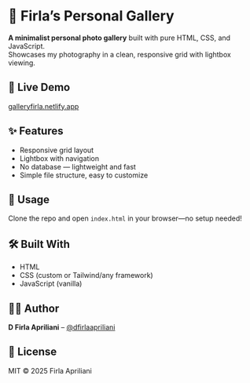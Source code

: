 # 📸 Firla’s Personal Gallery

**A minimalist personal photo gallery** built with pure HTML, CSS, and JavaScript.  
Showcases my photography in a clean, responsive grid with lightbox viewing.

## 🔗 Live Demo  
[galleryfirla.netlify.app](https://galleryfirla.netlify.app/)

## ✨ Features  
- Responsive grid layout  
- Lightbox with navigation  
- No database — lightweight and fast  
- Simple file structure, easy to customize  

## 📂 Usage  
Clone the repo and open `index.html` in your browser—no setup needed!

## 🛠 Built With  
- HTML  
- CSS (custom or Tailwind/any framework)  
- JavaScript (vanilla)

## 👩‍💻 Author  
**D Firla Apriliani** – [@dfirlaapriliani](https://github.com/dfirlaapriliani)

## 📄 License  
MIT © 2025 Firla Apriliani
